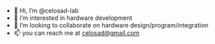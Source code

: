 - 👋 Hi, I’m @celosad-lab
- 👀 I’m interested in hardware development
- 💞️ I’m looking to collaborate on hardware design/program/integration
- 📫 you can reach me at celosad@gmail.com


